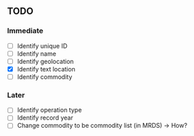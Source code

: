 ## TODO

### Immediate
- [ ] Identify unique ID
- [ ] Identify name
- [ ] Identify geolocation
- [x] Identify text location
- [ ] Identify commodity

### Later
- [ ] Identify operation type
- [ ] Identify record year
- [ ] Change commodity to be commodity list (in MRDS) -> How?
